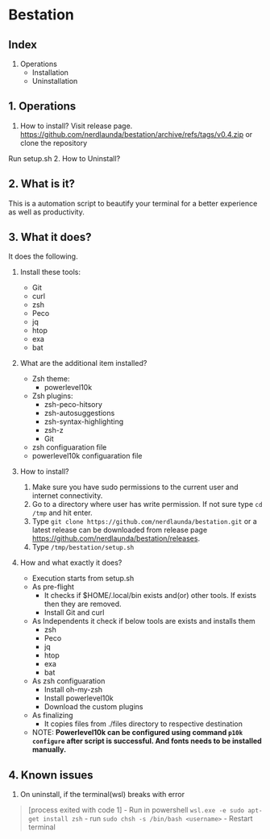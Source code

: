 # Bestation
## Index
1. Operations
    - Installation
    - Uninstallation

## 1. Operations
1. How to install?
Visit release page.
https://github.com/nerdlaunda/bestation/archive/refs/tags/v0.4.zip
or clone the repository

Run setup.sh
2. How to Uninstall?

## 2. What is it?
This is a automation script to beautify your terminal for a better experience as well as productivity. 

## 3. What it does?
It does the following.
1. Install these tools:
    - Git
    - curl
    - zsh 
    - Peco
    - jq
    - htop
    - exa
    - bat
2. What are the additional item installed?
    - Zsh theme:
        - powerlevel10k
    - Zsh plugins:
        - zsh-peco-hitsory
        - zsh-autosuggestions
        - zsh-syntax-highlighting
        - zsh-z
        - Git
    - zsh configuaration file
    - powerlevel10k configuaration file

3. How to install?
    1. Make sure you have sudo permissions to the current user and internet connectivity.
    2. Go to a directory where user has write permission. If not sure type `cd /tmp` and hit enter.
    3. Type `git clone https://github.com/nerdlaunda/bestation.git`
    or a latest release can be downloaded from release page https://github.com/nerdlaunda/bestation/releases.
    4. Type `/tmp/bestation/setup.sh`

4. How and what exactly it does?
    - Execution starts from setup.sh
    - As pre-flight 
        - It checks if $HOME/.local/bin exists and(or) other tools. If exists then they are removed.
        - Install Git and curl
    - As Independents it check if below tools are exists and installs them
        - zsh 
        - Peco
        - jq
        - htop
        - exa
        - bat
    - As zsh configuaration
        - Install oh-my-zsh
        - Install powerlevel10k
        - Download the custom plugins
    - As finalizing
        - It copies files from ./files directory to respective destination
    - NOTE: **Powerlevel10k can be configured using command `p10k configure` after script is successful. And fonts needs to be installed manually.**

## 4. Known issues
1. On uninstall, if the terminal(wsl) breaks with error 
> [process exited with code 1] 
    - Run in powershell `wsl.exe -e sudo apt-get install zsh`
    - run `sudo chsh -s /bin/bash <username>`
    - Restart terminal